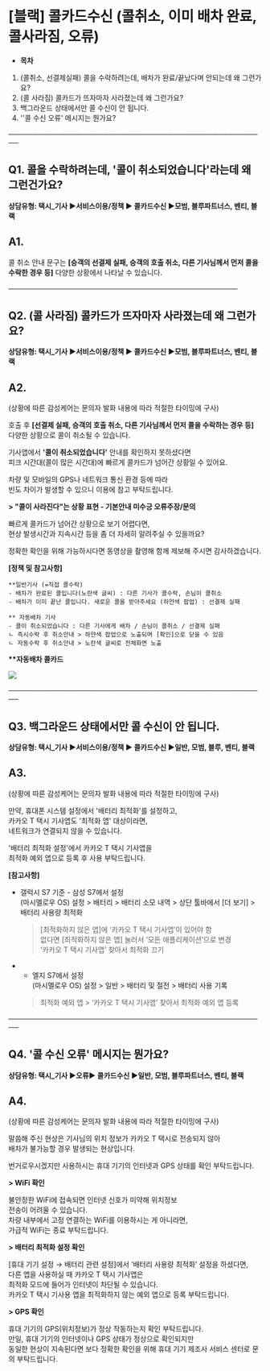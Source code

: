 # [블랙] 콜카드수신 (콜취소, 이미 배차 완료, 콜사라짐, 오류)

* **목차**

1. (콜취소, 선결제실패) 콜을 수락하려는데, 배차가 완료/끝났다며 안되는데 왜 그런가요?
2. (콜 사라짐) 콜카드가 뜨자마자 사라졌는데 왜 그런가요?
3. 백그라운드 상태에서만 콜 수신이 안 됩니다.
4. ''콜 수신 오류' 메시지는 뭔가요?

────────────────────────────────────────────────────

**Q1.** **콜을 수락하려는데, '콜이 취소되었습니다'라는데 왜 그런건가요?**
-----------------------------------------------

**상담유형: **택시\_기사 ▶서비스이용/정책 ▶ 콜카드수신 ▶모범, 블루파트너스, 벤티, 블랙****

**A1.**
-------

콜 취소 안내 문구는 **[승객의 선결제 실패, 승객의 호출 취소, 다른 기사님께서 먼저 콜을 수락한 경우 등]** 다양한 상황에서 나타날 수 있습니다.

──────────────────────────────────────────────

**Q2.** **(콜 사라짐) 콜카드가 뜨자마자 사라졌는데 왜 그런가요?**
-------------------------------------------

**상담유형: **택시\_기사 ▶서비스이용/정책 ▶ 콜카드수신 ▶모범, 블루파트너스, 벤티, 블랙****

**A2.**
-------

(상황에 따른 감성케어는 문의자 발화 내용에 따라 적절한 타이밍에 구사)

호출 후 **[선결제 실패, 승객의 호출 취소, 다른 기사님께서 먼저 콜을 수락하는 경우 등]** 다양한 상황으로 콜이 취소될 수 있습니다.

기사앱에서 **'콜이 취소되었습니다'** 안내를 확인하지 못하셨다면   
피크 시간대(콜이 많은 시간대)에 빠르게 콜카드가 넘어간 상황일 수 있어요.

차량 및 모바일의 GPS나 네트워크 통신 환경 등에 따라  
빈도 차이가 발생할 수 있으니 이용에 참고 부탁드립니다.

**> "콜이 사라진다"는 상황 표현 - 기본안내 미수긍 오류주장/문의**

빠르게 콜카드가 넘어간 상황으로 보기 어렵다면,   
현상 발생시간과 지속시간 등을 좀 더 자세히 알려주실 수 있을까요?

정확한 확인을 위해 가능하시다면 동영상을 촬영해 함께 제보해 주시면 감사하겠습니다.

**[정책 및 참고사항]**

```
**일반기사 (=직접 콜수락)  
- 배차가 완료된 콜입니다(노란색 글씨) : 다른 기사가 콜수락, 손님이 콜취소  
- 배차가 이미 끝난 콜입니다. 새로운 콜을 받아주세요 (하얀색 팝업) : 선결제 실패  
  
** 자동배차 기사  
- 콜이 취소되었습니다 : 다른 기사에게 배차 / 손님이 콜취소 / 선결제 실패  
ㄴ 즉시수락 후 취소안내 > 하얀색 팝업으로 노출되며 [확인]으로 닫을 수 있음  
ㄴ 자동수락 후 취소안내 > 노란색 글씨로 전체화면 노출
```

**\*\*자동배차 콜카드**

![](https://kakaomobilitysupport.zendesk.com/hc/article_attachments/40557845798681)

────────────────────────────────────────────────────

**Q3.** **백그라운드 상태에서만 콜 수신이 안 됩니다.**
------------------------------------

**상담유형: **택시\_기사 ▶서비스이용/정책 ▶ 콜카드수신 ▶일반, 모범, 블루, 벤티, 블랙****

**A3.**
-------

(상황에 따른 감성케어는 문의자 발화 내용에 따라 적절한 타이밍에 구사)

만약, 휴대폰 시스템 설정에서 '배터리 최적화'를 설정하고,   
카카오 T 택시 기사앱도 '최적화 앱' 대상이라면,   
네트워크가 연결되지 않을 수 있습니다.

'배터리 최적화 설정'에서 카카오 T 택시 기사앱을   
최적화 예외 앱으로 등록 후 사용 부탁드립니다.

**[참고사항]**

* 갤럭시 S7 기준 - 삼성 S7에서 설정   
  (마시멜로우 OS) 설정 > 배터리 > 배터리 소모 내역 > 상단 툴바에서 [더 보기] > 배터리 사용량 최적화   
  > [최적화하지 않은 앱]에 ‘카카오 T 택시 기사앱’이 있어야 함   
  > 없다면 [최적화하지 않은 앱] 눌러서 ‘모든 애플리케이션’으로 변경   
  > ‘카카오 T 택시 기사앱’ 찾아서 최적화 끄기
* - 엘지 S7에서 설정   
  (마시멜로우 OS) 설정 > 일반 > 배터리 및 절전 > 배터리 사용 기록   
  > 최적화 예외 앱 > ‘카카오 T 택시 기사앱’ 찾아서 최적화 예외 앱 등록

────────────────────────────────────────────────────

**Q4.** **'콜 수신 오류' 메시지는 뭔가요?**
-------------------------------

**상담유형: **택시\_기사 ▶오류▶ 콜카드수신 ▶일반, 모범, 블루파트너스, 벤티, 블랙****

**A4.**
-------

(상황에 따른 감성케어는 문의자 발화 내용에 따라 적절한 타이밍에 구사)

말씀해 주신 현상은 기사님의 위치 정보가 카카오 T 택시로 전송되지 않아   
배차가 불가능할 경우 발생되는 현상입니다.

번거로우시겠지만 사용하시는 휴대 기기의 인터넷과 GPS 상태를 확인 부탁드립니다.

**> WiFi 확인**

불안정한 WiFi에 접속되면 인터넷 신호가 미약해 위치정보   
전송이 어려울 수 있습니다.   
차량 내부에서 고정 연결하는 WiFi를 이용하시는 게 아니라면,   
가급적 WiFi는 종료 부탁드립니다.

**> 배터리 최적화 설정 확인**

[휴대 기기 설정 → 배터리 관련 설정]에서 ’배터리 사용량 최적화’ 설정을 하셨다면,  
다른 앱을 사용하실 때 카카오 T 택시 기사앱은   
최적화 모드에 들어가 인터넷이 차단될 수 있습니다.   
카카오 T 택시 기사용 앱을 최적화하지 않는 예외 앱으로 등록 부탁드립니다.

**> GPS 확인**

휴대 기기의 GPS(위치정보)가 정상 작동하는지 확인 부탁드립니다.  
만일, 휴대 기기의 인터넷이나 GPS 상태가 정상으로 확인되지만  
동일한 현상이 지속된다면 보다 정확한 확인을 위해 휴대 기기 제조사 서비스 센터로 문의 부탁드립니다.
